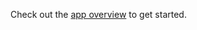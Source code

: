 Check out the [app overview](http://www.unet.univie.ac.at/~a0206600/transcriptionsAppOverview.pdf) to get started.